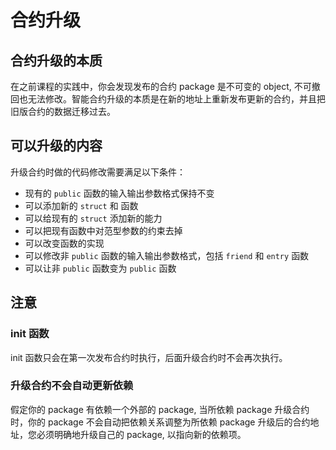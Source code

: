 # 合约升级

## 合约升级的本质

在之前课程的实践中，你会发现发布的合约 package 是不可变的 object, 不可撤回也无法修改。智能合约升级的本质是在新的地址上重新发布更新的合约，并且把旧版合约的数据迁移过去。

## 可以升级的内容

升级合约时做的代码修改需要满足以下条件：
- 现有的 `public` 函数的输入输出参数格式保持不变
- 可以添加新的 `struct` 和 函数
- 可以给现有的 `struct` 添加新的能力
- 可以把现有函数中对范型参数的约束去掉
- 可以改变函数的实现
- 可以修改非 `public` 函数的输入输出参数格式，包括 `friend` 和 `entry` 函数
- 可以让非 `public` 函数变为 `public` 函数

## 注意

### init 函数

init 函数只会在第一次发布合约时执行，后面升级合约时不会再次执行。

### 升级合约不会自动更新依赖

假定你的 package 有依赖一个外部的 package, 当所依赖 package 升级合约时，你的 package 不会自动把依赖关系调整为所依赖 package 升级后的合约地址，您必须明确地升级自己的 package, 以指向新的依赖项。
